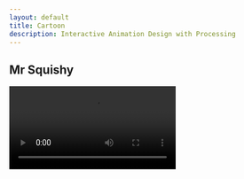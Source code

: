 ```yaml
---
layout: default
title: Cartoon
description: Interactive Animation Design with Processing
---
```



## Mr Squishy


<video controls preload="auto"  >
  <source src="../docs/blob.mp4" type="video/mp4">
</video>

